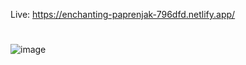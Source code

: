 Live: https://enchanting-paprenjak-796dfd.netlify.app/
# 

![image](https://user-images.githubusercontent.com/89190087/212491504-9845ab07-12d3-4c83-a2b5-0d04ad6cba0e.png)
